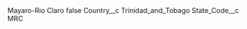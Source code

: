 <?xml version="1.0" encoding="UTF-8"?>
<CustomMetadata xmlns="http://soap.sforce.com/2006/04/metadata" xmlns:xsi="http://www.w3.org/2001/XMLSchema-instance" xmlns:xsd="http://www.w3.org/2001/XMLSchema">
    <label>Mayaro-Rio Claro</label>
    <protected>false</protected>
    <values>
        <field>Country__c</field>
        <value xsi:type="xsd:string">Trinidad_and_Tobago</value>
    </values>
    <values>
        <field>State_Code__c</field>
        <value xsi:type="xsd:string">MRC</value>
    </values>
</CustomMetadata>
